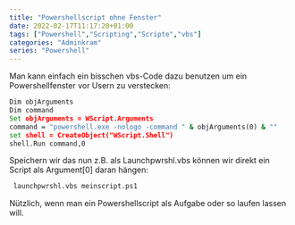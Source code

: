 ```yaml
---
title: "Powershellscript ohne Fenster"
date: 2022-02-17T11:17:20+01:00
tags: ["Powershell","Scripting","Scripte","vbs"]
categories: "Adminkram"
series: "Powershell"
---
```

Man kann einfach ein bisschen vbs-Code dazu benutzen um ein Powershellfenster vor Usern zu verstecken:

```cmd
Dim objArguments
Dim command
Set objArguments = WScript.Arguments
command = "powershell.exe -nologo -command " & objArguments(0) & ""
set shell = CreateObject("WScript.Shell")
shell.Run command,0
```

Speichern wir das nun z.B. als Launchpwrshl.vbs können wir direkt ein Script als Argument[0] daran hängen:

```cmd
 launchpwrshl.vbs meinscript.ps1
 ```

Nützlich, wenn man ein Powershellscript als Aufgabe oder so laufen lassen will.